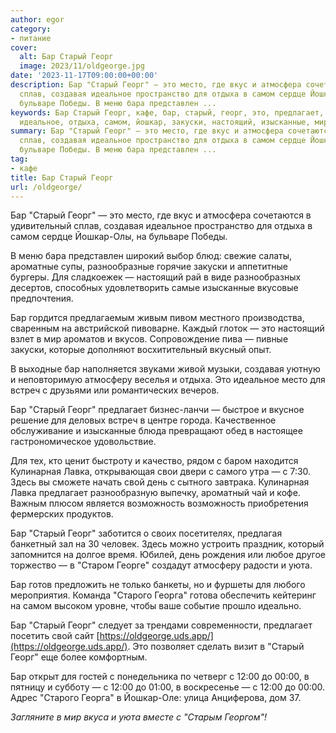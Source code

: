 ```yaml
---
author: egor
category:
- питание
cover:
  alt: Бар Старый Георг
  image: 2023/11/oldgeorge.jpg
date: '2023-11-17T09:00:00+00:00'
description: Бар "Старый Георг" — это место, где вкус и атмосфера сочетаются в удивительный
  сплав, создавая идеальное пространство для отдыха в самом сердце Йошкар-Олы, на
  бульваре Победы. В меню бара представлен ...
keywords: Бар Старый Георг, кафе, бар, старый, георг, это, предлагает, место, создавая,
  идеальное, отдыха, самом, йошкар, закуски, настоящий, изысканные, мир
summary: Бар "Старый Георг" — это место, где вкус и атмосфера сочетаются в удивительный
  сплав, создавая идеальное пространство для отдыха в самом сердце Йошкар-Олы, на
  бульваре Победы. В меню бара представлен ...
tag:
- кафе
title: Бар Старый Георг
url: /oldgeorge/
---
```


Бар "Старый Георг" — это место, где вкус и атмосфера сочетаются в удивительный сплав, создавая идеальное пространство для отдыха в самом сердце Йошкар-Олы, на бульваре Победы.

В меню бара представлен широкий выбор блюд: свежие салаты, ароматные супы, разнообразные горячие закуски и аппетитные бургеры. Для сладкоежек — настоящий рай в виде разнообразных десертов, способных удовлетворить самые изысканные вкусовые предпочтения.

Бар гордится предлагаемым живым пивом местного производства, сваренным на австрийской пивоварне. Каждый глоток — это настоящий взлет в мир ароматов и вкусов. Сопровождение пива — пивные закуски, которые дополняют восхитительный вкусный опыт.

В выходные бар наполняется звуками живой музыки, создавая уютную и неповторимую атмосферу веселья и отдыха. Это идеальное место для встреч с друзьями или романтических вечеров.

Бар "Старый Георг" предлагает бизнес-ланчи — быстрое и вкусное решение для деловых встреч в центре города. Качественное обслуживание и изысканные блюда превращают обед в настоящее гастрономическое удовольствие.

Для тех, кто ценит быстроту и качество, рядом с баром находится Кулинарная Лавка, открывающая свои двери с самого утра — с 7:30. Здесь вы сможете начать свой день с сытного завтрака. Кулинарная Лавка предлагает разнообразную выпечку, ароматный чай и кофе. Важным плюсом является возможность возможность приобретения фермерских продуктов.

Бар "Старый Георг" заботится о своих посетителях, предлагая банкетный зал на 30 человек. Здесь можно устроить праздник, который запомнится на долгое время. Юбилей, день рождения или любое другое торжество — в "Старом Георге" создадут атмосферу радости и уюта.

Бар готов предложить не только банкеты, но и фуршеты для любого мероприятия. Команда "Старого Георга" готова обеспечить кейтеринг на самом высоком уровне, чтобы ваше событие прошло идеально.

Бар "Старый Георг" следует за трендами современности, предлагает посетить свой сайт [https://oldgeorge.uds.app/](https://oldgeorge.uds.app/). Это позволяет сделать визит в "Старый Георг" еще более комфортным.

Бар открыт для гостей с понедельника по четверг с 12:00 до 00:00, в пятницу и субботу — с 12:00 до 01:00, в воскресенье — с 12:00 до 00:00. Адрес "Старого Георга" в Йошкар-Оле: улица Анциферова, дом 37.

_Загляните в мир вкуса и уюта вместе с "Старым Георгом"!_